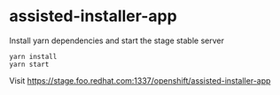 # assisted-installer-app

Install yarn dependencies and start the stage stable server

```
yarn install
yarn start
```

Visit https://stage.foo.redhat.com:1337/openshift/assisted-installer-app
